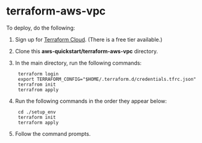 # terraform-aws-vpc
To deploy, do the following:
1. Sign up for [Terraform Cloud](https://app.terraform.io/signup/account). (There is a free tier available.)
2. Clone this **aws-quickstart/terraform-aws-vpc** directory.
3. In the main directory, run the following commands:

        terraform login
        export TERRAFORM_CONFIG="$HOME/.terraform.d/credentials.tfrc.json"
        terrafrom init
        terrafrom apply

4. Run the following commands in the order they appear below:
   
        cd ./setup_env
        terraform init
        terraform apply
    
5. Follow the command prompts.
